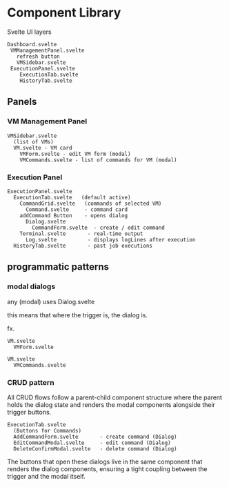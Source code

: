 # Component Library


Svelte UI layers
```
Dashboard.svelte
 VMManagementPanel.svelte
   refresh button 
   VMSidebar.svelte
 ExecutionPanel.svelte
    ExecutionTab.svelte
    HistoryTab.svelte
```

## Panels

### VM Management Panel
``` 
VMSidebar.svelte
  (list of VMs)
  VM.svelte - VM card
    VMForm.svelte - edit VM form (modal)
    VMCommands.svelte - list of commands for VM (modal)
```

### Execution Panel
```
ExecutionPanel.svelte
  ExecutionTab.svelte   (default active)
    CommandGrid.svelte   (commands of selected VM)
      Command.svelte     - command card
    addCommand Button    - opens dialog
      Dialog.svelte
        CommandForm.svelte  - create / edit command
    Terminal.svelte       - real-time output
      Log.svelte          - displays logLines after execution
  HistoryTab.svelte       - past job executions
```

## programmatic patterns

### modal dialogs

any (modal) uses Dialog.svelte

this means that where the trigger is, the dialog is.

fx.

```
VM.svelte
  VMForm.svelte
```

```
VM.svelte
  VMCommands.svelte
```

### CRUD pattern

All CRUD flows follow a parent-child component structure where the parent holds the dialog state and renders the modal components alongside their trigger buttons.

```
ExecutionTab.svelte
  (Buttons for Commands)
  AddCommandForm.svelte       - create command (Dialog)
  EditCommandModal.svelte     - edit command (Dialog)
  DeleteConfirmModal.svelte   - delete command (Dialog)
```

The buttons that open these dialogs live in the same component that renders the dialog components, ensuring a tight coupling between the trigger and the modal itself.
